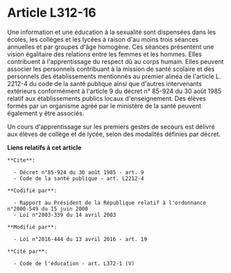 # Article L312-16

Une information et une éducation à la sexualité sont dispensées dans les écoles, les collèges et les lycées à raison d'au
moins trois séances annuelles et par groupes d'âge homogène. Ces séances présentent une vision égalitaire des relations entre
les femmes et les hommes. Elles contribuent à l'apprentissage du respect dû au corps humain. Elles peuvent associer les
personnels contribuant à la mission de santé scolaire et des personnels des établissements mentionnés au premier alinéa de
l'article L. 2212-4 du code de la santé publique ainsi que d'autres intervenants extérieurs conformément à l'article 9 du
décret n° 85-924 du 30 août 1985 relatif aux établissements publics locaux d'enseignement. Des élèves formés par un organisme
agréé par le ministère de la santé peuvent également y être associés. 

Un cours d'apprentissage sur les premiers gestes de secours est délivré aux élèves de collège et de lycée, selon des
modalités définies par décret.

**Liens relatifs à cet article**

	**Cite**:

	  - Décret n°85-924 du 30 août 1985 - art. 9
	  - Code de la santé publique - art. L2212-4

	**Codifié par**:

	  - Rapport au Président de la République relatif à l'ordonnance n°2000-549 du 15 juin 2000
	  - Loi n°2003-339 du 14 avril 2003

	**Modifié par**:

	  - Loi n°2016-444 du 13 avril 2016 - art. 19

	**Cité par**:

	  - Code de l'éducation - art. L372-1 (V)
